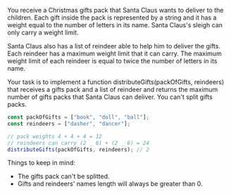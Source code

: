 You receive a Christmas gifts pack that Santa Claus wants to deliver to the children. Each gift inside the pack is represented by a string and it has a weight equal to the number of letters in its name. Santa Claus's sleigh can only carry a weight limit.

Santa Claus also has a list of reindeer able to help him to deliver the gifts. Each reindeer has a maximum weight limit that it can carry. The maximum weight limit of each reindeer is equal to twice the number of letters in its name.

Your task is to implement a function distributeGifts(packOfGifts, reindeers) that receives a gifts pack and a list of reindeer and returns the maximum number of gifts packs that Santa Claus can deliver. You can't split gifts packs.

```js
const packOfGifts = ["book", "doll", "ball"];
const reindeers = ["dasher", "dancer"];

// pack weights 4 + 4 + 4 = 12
// reindeers can carry (2 _ 6) + (2 _ 6) = 24
distributeGifts(packOfGifts, reindeers); // 2
```

Things to keep in mind:

- The gifts pack can't be splitted.
- Gifts and reindeers' names length will always be greater than 0.
